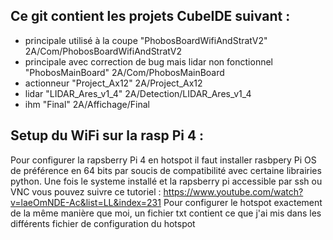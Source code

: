 ## Ce git contient les projets CubeIDE suivant : 
* principale utilisé à la coupe "PhobosBoardWifiAndStratV2" 2A/Com/PhobosBoardWifiAndStratV2
* principale avec correction de bug mais lidar non fonctionnel "PhobosMainBoard" 2A/Com/PhobosMainBoard
* actionneur "Project_Ax12" 2A/Project_Ax12
* lidar "LIDAR_Ares_v1_4" 2A/Detection/LIDAR_Ares_v1_4
* ihm "Final" 2A/Affichage/Final

## Setup du WiFi sur la rasp Pi 4 :
Pour configurer la rapsberry Pi 4 en hotspot il faut installer rasbpery Pi OS de préférence en 64 bits par soucis de compatibilité avec certaine librairies python.
Une fois le systeme installé et la rapsberry pi accessible par ssh ou VNC vous pouvez suivre ce tutoriel : https://www.youtube.com/watch?v=laeOmNDE-Ac&list=LL&index=231
Pour configurer le hotspot exactement de la même manière que moi, un fichier txt contient ce que j'ai mis dans les différents fichier de configuration du hotspot
